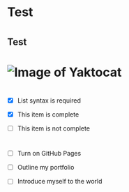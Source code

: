 #
<h1> Test <h1>

 #
 <h2> Test <h2>

 # ![Image of Yaktocat](https://octodex.github.com/images/yaktocat.png)


  # 
- [x] List syntax is required
- [x] This item is complete
- [ ] This item is not complete
  
  # 
- [ ] Turn on GitHub Pages
- [ ] Outline my portfolio
- [ ] Introduce myself to the world
